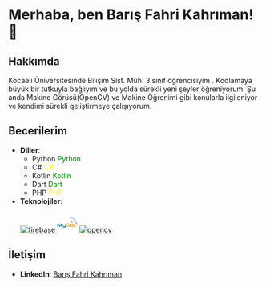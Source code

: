 # Merhaba, ben Barış Fahri Kahrıman! 👋



## Hakkımda
Kocaeli Üniversitesinde Bilişim Sist. Müh. 3.sınıf öğrencisiyim .
Kodlamaya büyük bir tutkuyla bağlıyım ve bu yolda sürekli yeni şeyler öğreniyorum.
Şu anda Makine Görüsü(OpenCV) ve Makine Öğrenimi gibi konularla ilgileniyor ve kendimi sürekli geliştirmeye çalışıyorum.

## Becerilerim
- **Diller**:
  - Python <span style="color:green">Python</span>
  - C# <span style="color:yellow">C#</span>
  - Kotlin <span style="color:green">Kotlin</span>
  - Dart <span style="color:green">Dart</span>
  - PHP <span style="color:yellow">PHP</span>
- **Teknolojiler**:
  <p align="left"> <a href="https://firebase.google.com/" target="_blank" rel="noreferrer"> <img src="https://www.vectorlogo.zone/logos/firebase/firebase-icon.svg" alt="firebase" width="40" height="40"/> </a> <a href="https://www.mysql.com/" target="_blank" rel="noreferrer"> <img src="https://raw.githubusercontent.com/devicons/devicon/master/icons/mysql/mysql-original-wordmark.svg" alt="mysql" width="40" height="40"/> </a> <a href="https://opencv.org/" target="_blank" rel="noreferrer"> <img src="https://www.vectorlogo.zone/logos/opencv/opencv-icon.svg" alt="opencv" width="40" height="40"/> </a> </p>



## İletişim
- **LinkedIn**: [Barış Fahri Kahrıman](https://www.linkedin.com/in/bar%C4%B1%C5%9F-fahri-kahr%C4%B1man/)


